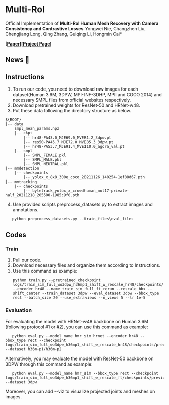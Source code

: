 # Multi-RoI
Official Implementation of **Multi-RoI Human Mesh Recovery with Camera Consistency and Contrastive Losses**
Yongwei Nie, Changzhen Liu, Chengjiang Long, Qing Zhang, Guiqing Li, Hongmin Cai*

**[[Paper]()][[Project Page]()]**

## News :triangular_flag_on_post:

## Instructions
1. To run our code, you need to download raw images for each dataset(Human 3.6M, 3DPW, MPI-INF-3DHP, MPII and COCO 2014) and necessary SMPL files from official websites respectively.
2. Download pretrained weights for ResNet-50 and HRNet-w48.
3. Put these data following the directory structure as below.
```
${ROOT}
|-- data
    smpl_mean_params.npz
    |-- ckpt
        |-- hr48-PA43.0_MJE69.0_MVE81.2_3dpw.pt
        |-- res50-PA45.7_MJE72.0_MVE85.3_3dpw.pt
        |-- hr48-PA53.7_MJE91.4_MVE110.0_agora_val.pt
    |-- smpl
        |-- SMPL_FEMALE.pkl
        |-- SMPL_MALE.pkl
        |-- SMPL_NEUTRAL.pkl
|-- mmdetection
    |-- checkpoints
        |-- yolox_x_8x8_300e_coco_20211126_140254-1ef88d67.pth
|-- mmtracking
    |-- checkpoints
        |-- bytetrack_yolox_x_crowdhuman_mot17-private-half_20211218_205500-1985c9f0.pth
```
4. Use provided scripts preprocess_datasets.py to extract images and annotations.
```
   python preprocess_datasets.py --train_files\eval_files 
```
## Codes
### Train
1. Pull our code.
2. Download necessary files and organize them according to Instructions.
3. Use this command as example:
   ```
   python train.py --pretrained_checkpoint logs/train_sim_full_wo3dpw_h36mp1_shift_w_rescale_hr48/checkpoints/previous_16_6000_42.4_30.5.pt --encoder hr48 --name train_sim_full_ft_rerun --rescale_bbx --shift_center --train_dataset 3dpw --eval_dataset 3dpw --bbox_type rect --batch_size 20 --use_extraviews --n_views 5 --lr 1e-5
   ```
### Evaluation
For evaluating the model with HRNet-w48 backbone on Human 3.6M (following protocol #1 or #2), you can use this command as example:
```
   python eval.py --model_name hmr_sim_hrnet --encoder hr48 --bbox_type rect --checkpoint logs/train_sim_full_wo3dpw_h36mp1_shift_w_rescale_hr48/checkpoints/previous_16_6000_42.4_30.5.pt --dataset h36m-p1/h36m-p2
 ```
Alternatively, you may evaluate the model with ResNet-50 backbone on 3DPW through this command as example:
```
   python eval.py --model_name hmr_sim --bbox_type rect --checkpoint logs/train_sim_full_wo3dpw_h36mp1_shift_w_rescale_ft/checkpoints/previous_2_3000_68.3_43.2.pt --dataset 3dpw
 ```
Moreover, you can add --viz to visualize projected joints and meshes on images.
